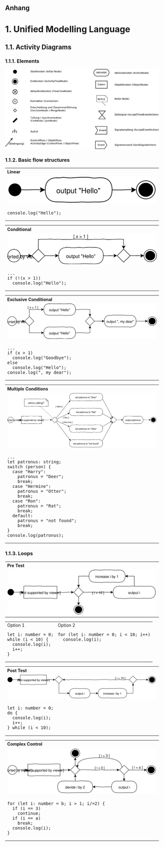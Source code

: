 ## Anhang

# 1. Unified Modelling Language

## 1.1. Activity Diagrams

### 1.1.1. Elements
![](UML/Elements.png)

### 1.1.2. Basic flow structures
<table>
<th align="left">Linear</th>
<tr></tr>
<tr><td><img src="UML/BasicLinear.svg"/></td></tr>
<tr><td><pre lang="typescript">
console.log("Hello");
</pre></td></tr>
</table>

<table>
<th align="left">Conditional</th>
<tr></tr>
<tr><td><img src="UML/BasicConditional.svg"/></td></tr>
<tr><td><pre lang="typescript">
...
if (!(x > 1))
  console.log("Hello");
</pre></td></tr>
</table>

<table>
<th align="left">Exclusive Conditional</th>
<tr></tr>
<tr><td><img src="UML/BasicExclusive.svg"/></td></tr>
<tr><td><pre lang="typescript">
...
if (x > 1)
  console.log("Goodbye");
else
  console.log("Hello");
console.log(", my dear");
</pre></td></tr>
</table>


<table>
<th align="left">Multiple Conditions</th>
<tr></tr>
<tr><td><img src="UML/BasicMultiple.svg"/></td></tr>
<tr><td><pre lang="typescript">
...
let patronus: string;
switch (person) {
  case "Harry":
    patronus = "Deer";
    break;
  case "Hermine":
    patronus = "Otter";
    break;
  case "Ron":
    patronus = "Rat";
    break;
  default:
    patronus = "not found";
    break;
}
console.log(patronus);
</pre></td></tr>
</table>

### 1.1.3. Loops

<table>
<th align="left">Pre Test</th>
<tr></tr>
<tr><td><img src="UML/LoopPreTest.svg"/></td></tr>
<tr>
<table><tr><td valign="top">Option 1<pre lang="typescript">
let i: number = 0;
while (i < 10) {
  console.log(i);
  i++;
}
</pre></td><td valign="top">Option 2<pre lang="typescript">
for (let i: number = 0; i < 10; i++)
  console.log(i);
</pre></td></tr>
</table></tr>
</table>

<table>
<th align="left">Post Test</th>
<tr></tr>
<tr><td><img src="UML/LoopPostTest.svg"/></td></tr>
<tr><td><pre lang="typescript">
let i: number = 0;
do {
  console.log(i);
  i++;
} while (i < 10);
</pre></td></tr>
</table>

<table>
<th align="left">Complex Control</th>
<tr></tr>
<tr><td><img src="UML/LoopComplex.svg"/></td></tr>
<tr><td><pre lang="typescript">
for (let i: number = b; i > 1; i/=2) {
  if (i == 3)
    continue;
  if (i == a)
    break;
  console.log(i);
}
</pre></td></tr>
</table>



